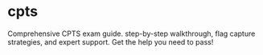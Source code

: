 # cpts
Comprehensive CPTS exam guide. step-by-step walkthrough, flag capture strategies, and expert support. Get the help you need to pass!
